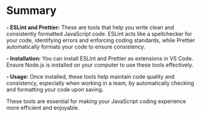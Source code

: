 # Summary

**- ESLint and Prettier:** These are tools that help you write clean and consistently formatted JavaScript code. ESLint acts like a spellchecker for your code, identifying errors and enforcing coding standards, while Prettier automatically formats your code to ensure consistency.

**- Installation:** You can install ESLint and Prettier as extensions in VS Code. Ensure Node.js is installed on your computer to use these tools effectively.

**- Usage:** Once installed, these tools help maintain code quality and consistency, especially when working in a team, by automatically checking and formatting your code upon saving.

These tools are essential for making your JavaScript coding experience more efficient and enjoyable.

